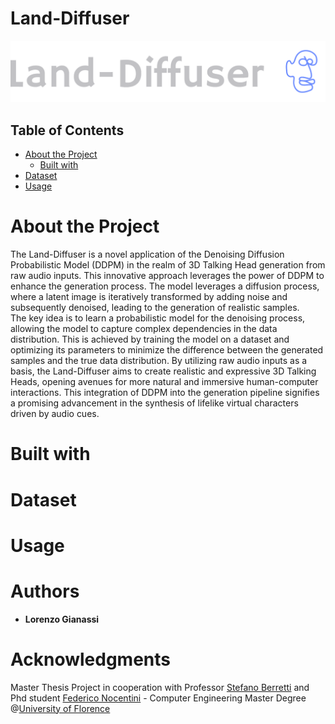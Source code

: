 # Land-Diffuser
![](Images/logo_large.png) <br/>
## Table of Contents  
- [About the Project](#1)  
  - [Built with](#2)
- [Dataset](#3)  
- [Usage](#4)
# About the Project <a name="1"/>
The Land-Diffuser is a novel application of the Denoising Diffusion Probabilistic Model (DDPM) in the realm of 3D Talking Head generation from raw audio inputs. This innovative approach leverages the power of DDPM to enhance the generation process. The model leverages a diffusion process, where a latent image is iteratively transformed by adding noise and subsequently denoised, leading to the generation of realistic samples.<br/>
The key idea is to learn a probabilistic model for the denoising process, allowing the model to capture complex dependencies in the data distribution. This is achieved by training the model on a dataset and optimizing its parameters to minimize the difference between the generated samples and the true data distribution. By utilizing raw audio inputs as a basis, the Land-Diffuser aims to create realistic and expressive 3D Talking Heads, opening avenues for more natural and immersive human-computer interactions. This integration of DDPM into the generation pipeline signifies a promising advancement in the synthesis of lifelike virtual characters driven by audio cues.
# Built with <a name="2"/>

# Dataset <a name="3"/>

# Usage <a name="4"/>

# Authors
- **Lorenzo Gianassi**
# Acknowledgments
Master Thesis Project in cooperation with Professor [Stefano Berretti](https://www.unifi.it/p-doc2-2019-0-A-2b333d293228-1.html) and Phd student [Federico Nocentini](https://www.micc.unifi.it/people/federico-nocentini/#)  - Computer Engineering Master Degree @[University of Florence](https://www.unifi.it/changelang-eng.html)


